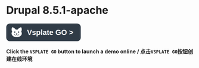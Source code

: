 # Drupal 8.5.1-apache

<a href="https://www.vsplate.com/?docker-compose=https://github.com/vsplate/dcenvs/drupal/8.5.1-apache"><img alt="VSPLATE GO" src="https://raw.githubusercontent.com/vsplate/images/master/vsgo_btn.png" width="200px"></a>

**Click the `VSPLATE GO` button to launch a demo online / 点击`VSPLATE GO`按钮创建在线环境**